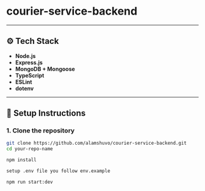 # courier-service-backend

---

## ⚙️ Tech Stack

- **Node.js**
- **Express.js**
- **MongoDB + Mongoose**
- **TypeScript**
- **ESLint**
- **dotenv**

---

## 🔧 Setup Instructions

### 1. Clone the repository

```bash
git clone https://github.com/alamshuvo/courier-service-backend.git
cd your-repo-name

npm install

setup .env file you follow env.example

npm run start:dev



